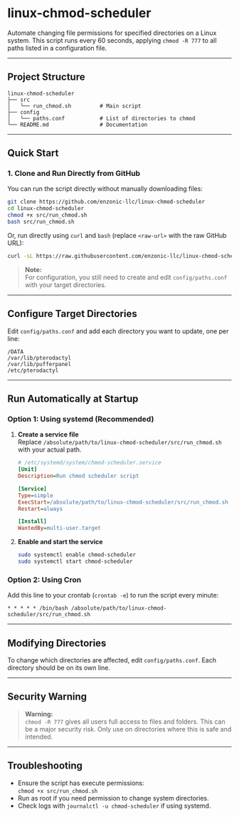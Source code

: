# linux-chmod-scheduler

Automate changing file permissions for specified directories on a Linux system. This script runs every 60 seconds, applying `chmod -R 777` to all paths listed in a configuration file.

---

## Project Structure

```
linux-chmod-scheduler
├── src
│   └── run_chmod.sh         # Main script
├── config
│   └── paths.conf           # List of directories to chmod
└── README.md                # Documentation
```

---

## Quick Start

### 1. Clone and Run Directly from GitHub

You can run the script directly without manually downloading files:

```bash
git clone https://github.com/enzonic-llc/linux-chmod-scheduler
cd linux-chmod-scheduler
chmod +x src/run_chmod.sh
bash src/run_chmod.sh
```

Or, run directly using `curl` and `bash` (replace `<raw-url>` with the raw GitHub URL):

```bash
curl -sL https://raw.githubusercontent.com/enzonic-llc/linux-chmod-scheduler/refs/heads/main/src/run_chmod.sh | bash
```

> **Note:**  
> For configuration, you still need to create and edit `config/paths.conf` with your target directories.

---

## Configure Target Directories

Edit `config/paths.conf` and add each directory you want to update, one per line:

```
/DATA
/var/lib/pterodactyl
/var/lib/pufferpanel
/etc/pterodactyl
```

---

## Run Automatically at Startup

### Option 1: Using systemd (Recommended)

1. **Create a service file**  
   Replace `/absolute/path/to/linux-chmod-scheduler/src/run_chmod.sh` with your actual path.

   ```ini
   # /etc/systemd/system/chmod-scheduler.service
   [Unit]
   Description=Run chmod scheduler script

   [Service]
   Type=simple
   ExecStart=/absolute/path/to/linux-chmod-scheduler/src/run_chmod.sh
   Restart=always

   [Install]
   WantedBy=multi-user.target
   ```

2. **Enable and start the service**

   ```bash
   sudo systemctl enable chmod-scheduler
   sudo systemctl start chmod-scheduler
   ```

### Option 2: Using Cron

Add this line to your crontab (`crontab -e`) to run the script every minute:

```
* * * * * /bin/bash /absolute/path/to/linux-chmod-scheduler/src/run_chmod.sh
```

---

## Modifying Directories

To change which directories are affected, edit `config/paths.conf`. Each directory should be on its own line.

---

## Security Warning

> **Warning:**  
> `chmod -R 777` gives all users full access to files and folders. This can be a major security risk. Only use on directories where this is safe and intended.

---

## Troubleshooting

- Ensure the script has execute permissions:  
  `chmod +x src/run_chmod.sh`
- Run as root if you need permission to change system directories.
- Check logs with `journalctl -u chmod-scheduler` if using systemd.
